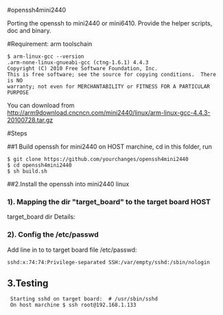 #openssh4mini2440

Porting the openssh to mini2440 or mini6410. Provide the helper scripts, doc and binary.

#Requirement: arm toolschain

	$ arm-linux-gcc --version
	.arm-none-linux-gnueabi-gcc (ctng-1.6.1) 4.4.3
	Copyright (C) 2010 Free Software Foundation, Inc.
	This is free software; see the source for copying conditions.  There is NO
	warranty; not even for MERCHANTABILITY or FITNESS FOR A PARTICULAR PURPOSE
	
You can download from http://arm9download.cncncn.com/mini2440/linux/arm-linux-gcc-4.4.3-20100728.tar.gz

#Steps

##1 Build openssh for mini2440 on HOST marchine, cd in this folder, run 

	$ git clone https://github.com/yourchanges/openssh4mini2440
	$ cd openssh4mini2440
	$ sh build.sh


##2.Install the openssh into mini2440 linux

### 1). Mapping the dir "target_board" to the target board HOST

target_board dir Details:

	

### 2). Config the /etc/passwd

Add line in to to target board file /etc/passwd:

	sshd:x:74:74:Privilege-separated SSH:/var/empty/sshd:/sbin/nologin 


## 3.Testing

     Starting sshd on target board:  # /usr/sbin/sshd
     On host marchine $ ssh root@192.168.1.133

